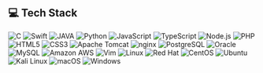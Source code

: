 ## 💻 Tech Stack
<div>
<img alt="C" src="https://img.shields.io/badge/C-A8B9CC?style=for-the-badge&logo=C&logoColor=white"/>
<img alt="Swift" src="https://img.shields.io/badge/Swift-F05138?style=for-the-badge&logo=Swift&logoColor=white">
<img alt="JAVA" src="https://img.shields.io/badge/Java-007396?style=for-the-badge&logo=Java&logoColor=white">
<img alt="Python" src="https://img.shields.io/badge/Python-3776AB?style=for-the-badge&logo=Python&logoColor=white">
<img alt="JavaScript" src="https://img.shields.io/badge/JavaScript-F7DF1E?style=for-the-badge&logo=JavaScript&logoColor=white">
<img alt="TypeScript" src="https://img.shields.io/badge/TypeScript-3178C6?style=for-the-badge&logo=TypeScript&logoColor=white">
<img alt="Node.js" src="https://img.shields.io/badge/Node.js-339933?style=for-the-badge&logo=Node.js&logoColor=white">
<img alt="PHP" src="https://img.shields.io/badge/PHP-777BB4?style=for-the-badge&logo=PHP&logoColor=white">
<img alt="HTML5" src="https://img.shields.io/badge/HTML5-E34F26?style=for-the-badge&logo=HTML5&logoColor=white">
<img alt="CSS3" src="https://img.shields.io/badge/CSS3-1572B6?style=for-the-badge&logo=CSS3&logoColor=white">
<img alt="Apache Tomcat" src="https://img.shields.io/badge/Apache Tomcat-F8DC75?style=for-the-badge&logo=ApacheTomcat&logoColor=white">
<img alt="nginx" src="https://img.shields.io/badge/NGINX-009639?style=for-the-badge&logo=nginx&logoColor=white">
<img alt="PostgreSQL" src="https://img.shields.io/badge/PostgreSQL-4169E1?style=for-the-badge&logo=PostgreSQL&logoColor=white">
<img alt="Oracle" src="https://img.shields.io/badge/Oracle-F80000?style=for-the-badge&logo=Oracle&logoColor=white">
<img alt="MySQL" src="https://img.shields.io/badge/MySQL-4479A1?style=for-the-badge&logo=MySQL&logoColor=white">
<img alt="Amazon AWS" src="https://img.shields.io/badge/Amazon AWS-232F3E?style=for-the-badge&logo=AmazonAWS&logoColor=white">
<img alt="Vim" src="https://img.shields.io/badge/Vim-019733?style=for-the-badge&logo=Vim&logoColor=white">
<img alt="Linux" src="https://img.shields.io/badge/Linux-FCC624?style=for-the-badge&logo=Linux&logoColor=white">
<img alt="Red Hat" src="https://img.shields.io/badge/Red Hat-EE0000?style=for-the-badge&logo=RedHat&logoColor=white">
<img alt="CentOS" src="https://img.shields.io/badge/CentOS-262577?style=for-the-badge&logo=CentOS&logoColor=white">
<img alt="Ubuntu" src="https://img.shields.io/badge/Ubuntu-E95420?style=for-the-badge&logo=Ubuntu&logoColor=white">
<img alt="Kali Linux" src="https://img.shields.io/badge/Kali Linux-557C94?style=for-the-badge&logo=KaliLinux&logoColor=white">
<img alt="macOS" src="https://img.shields.io/badge/macOS-000000?style=for-the-badge&logo=macOS&logoColor=white">
<img alt="Windows" src="https://img.shields.io/badge/Windows-0078D6?style=for-the-badge&logo=Windows&logoColor=white">
</div>


<!--
**BackHoe312/Backhoe312** is a ✨ _special_ ✨ repository because its `README.md` (this file) appears on your GitHub profile.

Here are some ideas to get you started:

- 🔭 I’m currently working on ...
- 🌱 I’m currently learning ...
- 👯 I’m looking to collaborate on ...
- 🤔 I’m looking for help with ...
- 💬 Ask me about ...
- 📫 How to reach me: ...
- 😄 Pronouns: ...
- ⚡ Fun fact: ...
-->
